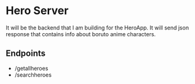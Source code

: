 # Hero Server
  It will be the backend that I am building for the HeroApp.
  It will send json response that contains info about boruto anime characters.
## Endpoints
- /getallheroes
- /searchheroes